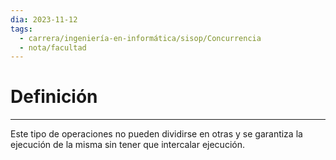 ```yaml
---
dia: 2023-11-12
tags:
  - carrera/ingeniería-en-informática/sisop/Concurrencia
  - nota/facultad
---
```

# Definición
---
Este tipo de operaciones no pueden dividirse en otras y se garantiza la ejecución de la misma sin tener que intercalar ejecución.